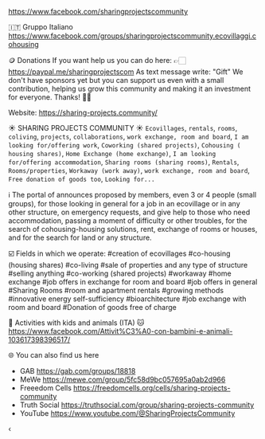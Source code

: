 https://www.facebook.com/sharingprojectscommunity

🇮🇹  Gruppo Italiano
https://www.facebook.com/groups/sharingprojectscommunity.ecovillaggi.cohousing

🪙 Donations
If you want help us you can do here:
👉🏻 https://paypal.me/sharingprojectscom
As text message write: "Gift"
We don't have sponsors yet but you can support us even with a small contribution, helping us grow this community and making it an investment for everyone.
Thanks! 🙏🏻

Website: https://sharing-projects.community/

☀️  SHARING PROJECTS COMMUNITY  ☀️
`Ecovillages`, `rentals`, `rooms`, `coliving`, `projects`, `collaborations`, `work exchange, room and board`, `I am looking for/offering work`, `Coworking (shared projects)`, `Cohousing ( housing shares)`, `Home Exchange (home exchange)`, `I am looking for/offering accommodation`, `Sharing rooms (sharing rooms)`, `Rentals`, `Rooms/properties`, `Workaway (work away)`, `work exchange, room and board`, `Free donation of goods too`, `Looking for...`

ℹ️  The portal of announces proposed by members, even 3 or 4 people (small groups), for those looking in general for a job in an ecovillage or in any other structure, on emergency requests, and give help to those who need accommodation, passing a moment of difficulty or other troubles, for the search of cohousing-housing solutions, rent, exchange of rooms or houses, and for the search for land or any structure.

☑️  Fields in which we operate:
#creation of ecovillages
#co-housing (housing shares)
#co-living
#sale of properties and any type of structure
#selling anything
#co-working (shared projects)
#workaway
#home exchange
#job offers in exchange for room and board
#job offers in general
#Sharing Rooms
#room and apartment rentals
#growing methods
#innovative energy self-sufficiency
#bioarchitecture
#job exchange with room and board
#Donation of goods free of charge

🐶  Activities with kids and animals (ITA)  🐱
https://www.facebook.com/Attivit%C3%A0-con-bambini-e-animali-103617398396517/

🌐  You can also find us here
- GAB
  https://gab.com/groups/18818
- MeWe
  https://mewe.com/group/5fc58d9bc057695a0ab2d966
- Freeedom Cells
  https://freedomcells.org/cells/sharing-projects-community
- Truth Social
  https://truthsocial.com/group/sharing-projects-community
- YouTube
  https://www.youtube.com/@SharingProjectsCommunity

‹
